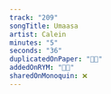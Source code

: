 ```yaml
---
track: "209"
songTitle: Umaasa
artist: Calein
minutes: "5"
seconds: "36"
duplicatedOnPaper: "👍🏻"
addedOnRYM: "👍🏻"
sharedOnMonoquin: ❌
---
```

